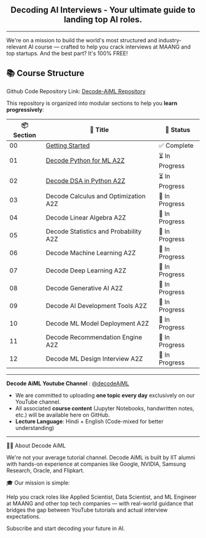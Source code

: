 <h2 align="center">
  Decoding AI Interviews - Your ultimate guide to landing top AI roles.
</h2>

---

We're on a mission to build the world's most structured and industry-relevant AI course — crafted to help you crack interviews at MAANG and top startups. And the best part? It's 100% FREE!

## 📚 Course Structure

Github Code Repository Link: [Decode-AiML Repository](https://github.com/Decode-AI-By-Sanjeev/Decode-AiML)

This repository is organized into modular sections to help you **learn progressively**:

| 📦 Section | 📘 Title                                             | 🧭 Status         |
|------------|------------------------------------------------------|-------------------|
| 00         | [Getting Started](https://decodeaiml.com/Section%200%20-%20Getting%20Started/)                                       | ✅ Complete       |
| 01         | [Decode Python for ML A2Z](https://decodeaiml.com/Section%2001%20-%20Decode%20Python%20for%20ML%20A2Z/)                              | ⏳ In Progress    |
| 02         | [Decode DSA in Python A2Z](https://decodeaiml.com/Section%2002%20-%20Decode%20DSA%20with%20Python%20A2Z/)                             | ⏳ In Progress     |
| 03         | Decode Calculus and Optimization A2Z                 | 🔄 In Progress     |
| 04         | Decode Linear Algebra A2Z                            | 🔄 In Progress     |
| 05         | Decode Statistics and Probability A2Z               | 🔄 In Progress     |
| 06         | Decode Machine Learning A2Z                          | 🔄 In Progress     |
| 07         | Decode Deep Learning A2Z                             | 🔄 In Progress     |
| 08         | Decode Generative AI A2Z                             | 🔄 In Progress     |
| 09         | Decode AI Development Tools A2Z                      | 🔄 In Progress     |
| 10         | Decode ML Model Deployment A2Z                       | 🔄 In Progress     |
| 11         | Decode Recommendation Engine A2Z                     | 🔄 In Progress     |
| 12         | Decode ML Design Interview A2Z                       | 🔄 In Progress     |



---

**Decode AiML Youtube Channel** : [@decodeAiML](https://www.youtube.com/@decodeAiML)
- We are committed to uploading **one topic every day** exclusively on our YouTube channel.
- All associated **course content** (Jupyter Notebooks, handwritten notes, etc.) will be available here on GitHub.
- **Lecture Language**: Hindi + English (Code-mixed for better understanding)

---
👨‍💻 About Decode AiML

We're not your average tutorial channel. Decode AiML is built by IIT alumni with hands-on experience at companies like Google, NVIDIA, Samsung Research, Oracle, and Flipkart.

🎓 Our mission is simple:

Help you crack roles like Applied Scientist, Data Scientist, and ML Engineer at MAANG and other top tech companies — with real-world guidance that bridges the gap between YouTube tutorials and actual interview expectations.

Subscribe and start decoding your future in AI.
